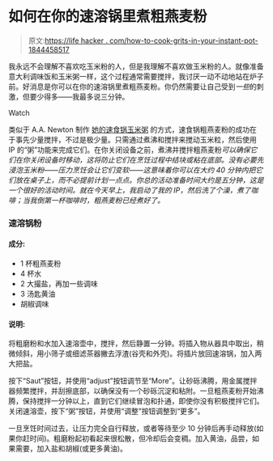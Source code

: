 # 如何在你的速溶锅里煮粗燕麦粉

> 原文:[https://life hacker . com/how-to-cook-grits-in-your-instant-pot-1844458517](https://lifehacker.com/how-to-cook-grits-in-your-instant-pot-1844458517)

我永远不会理解不喜欢吃玉米粉的人，但是我理解不喜欢做玉米粉的人。就像准备意大利调味饭和玉米粥一样，这个过程通常需要搅拌，我讨厌一动不动地站在炉子前。好消息是你可以在你的速溶锅里煮粗燕麦粉。你仍然需要让自己受到*一些*的刺激，但要少得多——我最多说三分钟。

Watch

类似于 A.A. Newton 制作 [她的速食锅玉米粥](https://lifehacker.com/use-your-instant-pots-porridge-setting-for-creamy-mos-1821997844) 的方式，速食锅粗燕麦粉的成功在于事先少量搅拌，不过是极少量。只需通过煮沸和搅拌来搅动玉米粒，然后使用 IP 的“粥”功能来完成它们。在你关闭设备之前，煮沸并搅拌粗燕麦粉*可以确保它们在你关闭设备时移动，这将防止它们在烹饪过程中结块或粘在底部。没有必要先浸泡玉米粉——压力烹饪会让它们变软——这意味着你可以在大约 40 分钟内把它们放在桌子上，而不必提前计划一点点。你总的活动准备时间大约是五分钟，这是一个很好的活动时间。就在今天早上，我启动了我的 IP，然后洗了个澡，煮了咖啡；当我倒第一杯咖啡时，粗燕麦粉已经煮好了。*

### 速溶锅粉

#### 成分:

*   1 杯粗燕麦粉
*   4 杯水
*   2 大撮盐，再加一些调味
*   3 汤匙黄油
*   胡椒调味

#### 说明:

将粗磨粉和水加入速溶壶中，搅拌，然后静置一分钟。将插入物从器具中取出，稍微倾斜，用小筛子或细滤茶器撇去浮渣(谷壳和外壳)。将插片放回速溶锅，加入两大把盐。

按下“Saut”按钮，并使用“adjust”按钮调节至“More”。让砂砾沸腾，用金属搅拌器频繁搅拌，并刮擦底部，以确保没有一个砂砾沉淀和粘附。一旦粗燕麦粉开始沸腾，保持搅拌一分钟以上，直到它们继续冒泡和扑通，即使你没有积极搅拌它们。关闭速溶壶，按下“粥”按钮，并使用“调整”按钮调整到“更多”。

一旦烹饪时间过去，让压力完全自行释放，或者等待至少 10 分钟后再手动释放(如果你赶时间)。粗磨粉起初看起来很松散，但冷却后会变稠。加入黄油，品尝，如果需要，加入盐和胡椒(或更多黄油)。